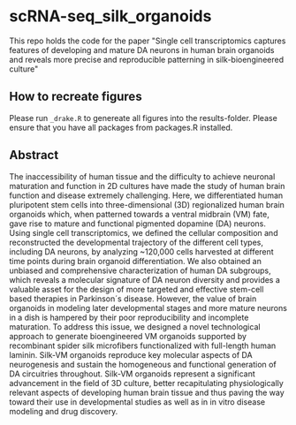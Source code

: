# scRNA-seq_silk_organoids
This repo holds the code for the paper "Single cell transcriptomics captures features of developing and mature DA neurons in human brain organoids and reveals more precise and reproducible patterning in silk-bioengineered culture"

## How to recreate figures
Please run `_drake.R` to genereate all figures into the results-folder. Please ensure that you have all packages from packages.R installed.   


## Abstract
The inaccessibility of human tissue and the difficulty to achieve neuronal maturation and function in 2D cultures have made the study of human brain function and disease extremely challenging. Here, we differentiated human pluripotent stem cells into three-dimensional (3D) regionalized human brain organoids which, when patterned towards a ventral midbrain (VM) fate, gave rise to mature and functional pigmented dopamine (DA) neurons. Using single cell transcriptomics, we defined the cellular composition and reconstructed the developmental trajectory of the different cell types, including DA neurons, by analyzing ~120,000 cells harvested at different time points during brain organoid differentiation. We also obtained an unbiased and comprehensive characterization of human DA subgroups, which reveals a molecular signature of DA neuron diversity and provides a valuable asset for the design of more targeted and effective stem-cell based therapies in Parkinson´s disease. However, the value of brain organoids in modeling later developmental stages and more mature neurons in a dish is hampered by their poor reproducibility and incomplete maturation. To address this issue, we designed a novel technological approach to generate bioengineered VM organoids supported by recombinant spider silk microfibers functionalized with full-length human laminin. Silk-VM organoids reproduce key molecular aspects of DA neurogenesis and sustain the homogeneous and functional generation of DA circuitries throughout. Silk-VM organoids represent a significant advancement in the field of 3D culture, better recapitulating physiologically relevant aspects of developing human brain tissue and thus paving the way toward their use in developmental studies as well as in in vitro disease modeling and drug discovery. 
